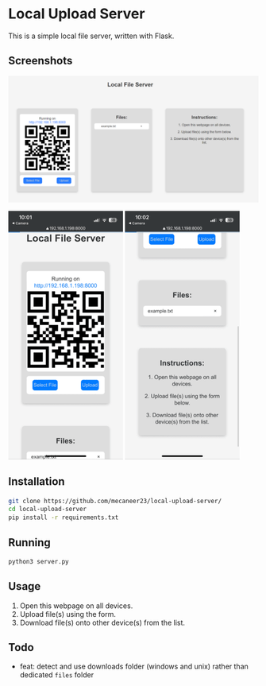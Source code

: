 # Local Upload Server

This is a simple local file server, written with Flask.

## Screenshots

![computer screenshot](/static/computer.png)

![iphone screenshot](/static/iphone1.png)
![iphone screenshot](/static/iphone2.png)

## Installation

```bash
git clone https://github.com/mecaneer23/local-upload-server/
cd local-upload-server
pip install -r requirements.txt
```

## Running

```bash
python3 server.py
```

## Usage

1. Open this webpage on all devices.
2. Upload file(s) using the form.
3. Download file(s) onto other device(s) from the list.

## Todo

- feat: detect and use downloads folder (windows and unix) rather than dedicated `files` folder
